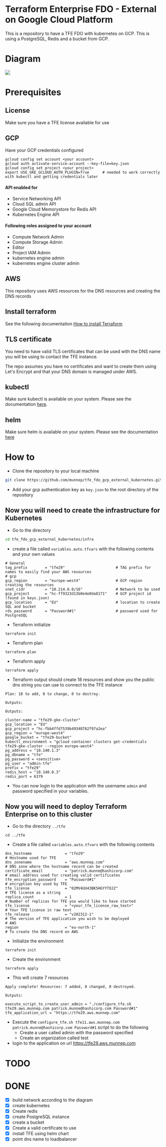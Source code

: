 # Terraform Enterprise FDO - External on Google Cloud Platform

This is a repository to have a TFE FDO with kubernetes on GCP. This is using a PostgreSQL, Redis and a bucket from GCP. 

# Diagram

![](diagram/diagram_tfe_fdo_gcp_external_kubernetes.png)  

# Prerequisites

## License
Make sure you have a TFE license available for use

## GCP

Have your GCP credentials configured

```
gcloud config set account <your account>
gcloud auth activate-service-account --key-file=key.json
gcloud config set project <your project>
export USE_GKE_GCLOUD_AUTH_PLUGIN=True      # needed to work correctly with kubectl and getting credentials later
```

#### API enabled for
- Service Networking API
- Cloud SQL admin API
- Google Cloud Memorystore for Redis API
- Kubernetes Engine API

#### Following roles assigned to your account
- Compute Network Admin
- Compute Storage Admin
- Editor
- Project IAM Admin
- kubernetes engine admin
- kubernetes engine cluster admin


## AWS

This repository uses AWS resources for the DNS resources and creating the DNS records

## Install terraform  
See the following documentation [How to install Terraform](https://learn.hashicorp.com/tutorials/terraform/install-cli)

## TLS certificate
You need to have valid TLS certificates that can be used with the DNS name you will be using to contact the TFE instance.  
  
The repo assumes you have no certificates and want to create them using Let's Encrypt and that your DNS domain is managed under AWS. 

## kubectl
Make sure kubectl is available on your system. Please see the documentation [here](https://kubernetes.io/docs/tasks/tools/).

## helm
Make sure helm is available on your system. Please see the documentation [here](https://helm.sh/docs/intro/install/)

# How to

- Clone the repository to your local machine
```sh
git clone https://github.com/munnep/tfe_fdo_gcp_external_kubernetes.git
```
- Add your gcp authentication key as `key.json` to the root directory of the repository

## Now you will need to create the infrastructure for Kubernetes
- Go to the directory  
```sh
cd tfe_fdo_gcp_external_kubernetes/infra
```
- create a file called `variables.auto.tfvars` with the following contents and your own values
```
# General
tag_prefix        = "tfe29"                       # TAG prefix for names to easily find your AWS resources
# gcp
gcp_region        = "europe-west4"                # GCP region creating the resources
vnet_cidr         = "10.214.0.0/16"               # Network to be used
gcp_project       = "hc-ff9323d13b0e4e0da8171"    # GCP project id (found in keys.json)
gcp_location      = "EU"                          # location to create SQL and bucket 
rds_password      = "Password#1"                  # password used for PostgreSQL
```
- Terraform initialize
```
terraform init
```
- Terraform plan
```
terraform plan
```
- Terraform apply
```
terraform apply
```
- Terraform output should create 18 resources and show you the public dns string you can use to connect to the TFE instance
```
Plan: 18 to add, 0 to change, 0 to destroy.

Outputs:

Outputs:

cluster-name = "tfe29-gke-cluster"
gcp_location = "EU"
gcp_project = "hc-fbb4ffd7539b49348762f97a2ea"
gcp_region = "europe-west4"
google_bucket = "tfe29-bucket"
kubectl_environment = "gcloud container clusters get-credentials tfe29-gke-cluster --region europe-west4"
pg_address = "10.140.1.3"
pg_dbname = "tfe"
pg_password = <sensitive>
pg_user = "admin-tfe"
prefix = "tfe29"
redis_host = "10.140.0.3"
redis_port = 6379
```
- You can now login to the application with the username `admin` and password specified in your variables.

## Now you will need to deploy Terraform Enterprise on to this cluster

- Go to the directory `../tfe`
```
cd ../tfe
```
- Create a file called `variables.auto.tfvars` with the following contents
```
dns_hostname               = "tfe29"                                   # Hostname used for TFE
dns_zonename               = "aws.munnep.com"                          # DNS zone where the hostname record can be created
certificate_email          = "patrick.munne@hashicorp.com"             # email address used for creating valid certificates
tfe_encryption_password    = "Password#1"                              # encryption key used by TFE
tfe_license                = "02MV4UU43BK5HGYYTOJZ"                    # TFE license as a string
replica_count              = 1                                         # Number of replicas for TFE you would like to have started
tfe_license                = "<your_tfe_license_raw_text>"             # Your TFE license in raw text
tfe_release                = "v202312-1"                               # The version of TFE application you wish to be deployed   
# AWS
region                     = "eu-north-1"                              # To create the DNS record on AWS          
```
- Initialize the environment
```
terraform init
```
- Create the environment
```
terraform apply
```
- This will create 7 resources
```
Apply complete! Resources: 7 added, 0 changed, 0 destroyed.

Outputs:

execute_script_to_create_user_admin = "./configure_tfe.sh tfe29.aws.munnep.com patrick.munne@hashicorp.com Password#1"
tfe_application_url = "https://tfe29.aws.munnep.com"
```
- Execute the `configure_tfe.sh tfe11.aws.munnep.com patrick.munne@hashicorp.com Password#1` script to do the following
  - Create a user called admin with the password specified
  - Create an organization called test
- login to the application on url https://tfe29.aws.munnep.com

# TODO

# DONE
- [x] build network according to the diagram
- [x] create kubernetes
- [x] Create redis
- [x] create PostgreSQL instance
- [x] create a bucket
- [x] Create a valid certificate to use 
- [x] install TFE using helm chart
- [x] point dns name to loadbalancer 